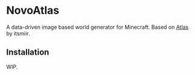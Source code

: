 # NovoAtlas

A data-driven image based world generator for Minecraft. Based on [Atlas](https://www.github.com/itsmiir/atlas/) by itsmiir.

## Installation 

WIP.